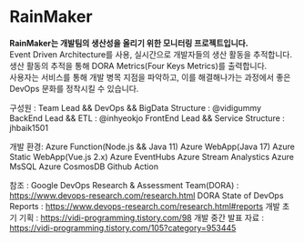 # RainMaker

<b>RainMaker는 개발팀의 생산성을 올리기 위한 모니터링 프로젝트입니다.</b><br>
Event Driven Architecture를 사용, 실시간으로 개발자들의 생산 활동을 추적합니다.<br>
생산 활동의 추적을 통해 DORA Metrics(Four Keys Metrics)를 출력합니다.<br>
사용자는 서비스를 통해 개발 병목 지점을 파악하고, 이를 해결해나가는 과정에서 좋은 DevOps 문화를 정착시킬 수 있습니다.<br>

구성원 : 
    Team Lead && DevOps && BigData Structure : @vidigummy
    BackEnd Lead && ETL : @inhyeokjo
    FrontEnd Lead && Service Structure : jhbaik1501

개발 환경:
  Azure Function(Node.js && Java 11)
  Azure WebApp(Java 17)
  Azure Static WebApp(Vue.js 2.x)
  Azure EventHubs
  Azure Stream Analystics
  Azure MsSQL
  Azure CosmosDB
  Github Action

참조 : 
  Google DevOps Research & Assessment Team(DORA) : https://www.devops-research.com/research.html
  DORA State of DevOps Reports : https://www.devops-research.com/research.html#reports
  개발 초기 기획 : https://vidi-programming.tistory.com/98
  개발 중간 발표 자료 : https://vidi-programming.tistory.com/105?category=953445
  
  
